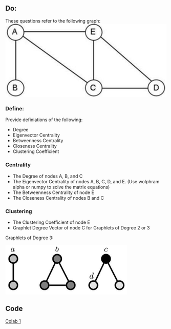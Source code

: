 ## Do:

These questions refer to the following graph:
![Example Graph](/img/Example_Graph.png "Example Graph")

### Define:
Provide definiations of the following:
* Degree
* Eigenvector Centrality
* Betweenness Centrality
* Closeness Centrality
* Clustering Coefficient

### Centrality
* The Degree of nodes A, B, and C
* The Eigenvector Centrality of nodes A, B, C, D, and E. (Use wolphram alpha or numpy to solve the matrix equations)
* The Betweenness Centrality of node E
* The Closeness Centrality of nodes B and C

### Clustering
* The Clustering Coefficient of node E
* Graphlet Degree Vector of node C for Graphlets of Degree 2 or 3

Graphlets of Degree 3:

![Example Graph](/img/Graphlets_Deg_3.PNG "Example Graphlets")

## Code
[Colab 1](https://colab.research.google.com/drive/1p2s0on6nibUYhJnONBWEAwpBlue37Tcc?usp=sharing)
